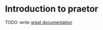 # Introduction to praetor

TODO: write [great documentation](http://jacobian.org/writing/what-to-write/)
